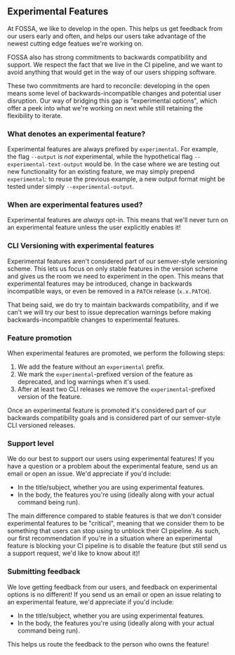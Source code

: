 ## Experimental Features

At FOSSA, we like to develop in the open. 
This helps us get feedback from our users early and often, and helps our users take advantage of the newest cutting edge featues we're working on.

FOSSA also has strong commitments to backwards compatibility and support.
We respect the fact that we live in the CI pipeline, and we want to avoid anything that would get in the way of our users shipping software.

These two commitments are hard to reconcile: developing in the open means some level of backwards-incompatible changes and potential user disruption.
Our way of bridging this gap is "experimental options", which offer a peek into what we're working on next while still retaining the flexibility to iterate.

### What denotes an experimental feature?

Experimental features are always prefixed by `experimental`. For example, the flag `--output` is _not_ experimental, while the hypothetical flag `--experimental-text-output` would be.
In the case where we are testing out new functionality for an existing feature, we may simply prepend `experimental`: to reuse the previous example, a new output format might be tested under simply `--experimental-output`.

### When are experimental features used?

Experimental features are _always_ opt-in. This means that we'll never turn on an experimental feature unless the user explicitly enables it!

### CLI Versioning with experimental features

Experimental features aren't considered part of our semver-style versioning scheme. This lets us focus on only stable features in the version scheme and gives us the room we need to experiment in the open.
This means that experimental features may be introduced, change in backwards incompatible ways, or even be removed in a `PATCH` release (`x.x.PATCH`).

That being said, we do try to maintain backwards compatibility, and if we can't we will try our best to issue deprecation warnings before making backwards-incompatible changes to experimental features.

### Feature promotion

When experimental features are promoted, we perform the following steps:

1. We add the feature without an `experimental` prefix.
2. We mark the `experimental`-prefixed version of the feature as deprecated, and log warnings when it's used.
3. After at least two CLI releases we remove the `experimental`-prefixed version of the feature.

Once an experimental feature is promoted it's considered part of our backwards compatibility goals and is considered part of our semver-style CLI versioned releases.

### Support level

We do our best to support our users using experimental features! If you have a question or a problem about the experimental feature, send us an email or open an issue. 
We'd appreciate if you'd include:

- In the title/subject, whether you are using experimental features.
- In the body, the features you're using (ideally along with your actual command being run).

The main difference compared to stable features is that we don't consider experimental features to be "critical", meaning that we consider them to be something that users can stop using to unblock their CI pipeline.
As such, our first recommendation if you're in a situation where an experimental feature is blocking your CI pipeline is to disable the feature (but still send us a support request, we'd like to know about it)!

### Submitting feedback

We love getting feedback from our users, and feedback on experimental options is no different!
If you send us an email or open an issue relating to an experimental feature, we'd appreciate if you'd include:

- In the title/subject, whether you are using experimental features.
- In the body, the features you're using (ideally along with your actual command being run).

This helps us route the feedback to the person who owns the feature!
